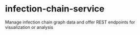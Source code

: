 # infection-chain-service
Manage infection chain graph data and offer REST endpoints for visualization or analysis

